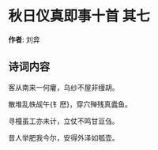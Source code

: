# 秋日仪真即事十首  其七

**作者**: 刘弇

## 诗词内容

客从南来一何癯，乌纱不屋非缦胡。

散堆乱帙觇午{钅厯}，穿穴殚残真蠹鱼。

寻橦虽工亦未计，立仗不鸣甘豆刍。

昔人举肥我今尔，安得外泽如瓠壶。

